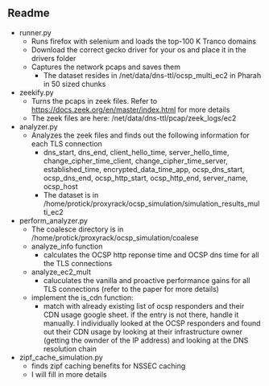 ## Readme

* runner.py
  * Runs firefox with selenium and loads the top-100 K Tranco domains
  * Download the correct gecko driver for your os and place it in the drivers folder
  * Captures the network pcaps and saves them
    * The dataset resides in /net/data/dns-ttl/ocsp_multi_ec2 in Pharah in 50 sized chunks
* zeekify.py
  * Turns the pcaps in zeek files. Refer to https://docs.zeek.org/en/master/index.html for more details
  * The zeek files are here: /net/data/dns-ttl/pcap/zeek_logs/ec2
* analyzer.py
  * Analyzes the zeek files and finds out the following information for each TLS connection
    * dns_start, dns_end, client_hello_time, server_hello_time, change_cipher_time_client, change_cipher_time_server, established_time, encrypted_data_time_app, ocsp_dns_start, ocsp_dns_end, ocsp_http_start, ocsp_http_end, server_name, ocsp_host 
    * The dataset is in /home/protick/proxyrack/ocsp_simulation/simulation_results_multi_ec2
* perform_analyzer.py
  * The coalesce directory is in /home/protick/proxyrack/ocsp_simulation/coalese
  * analyze_info function
    * calculates the OCSP http reponse time and OCSP dns time for all the TLS connections 
  * analyze_ec2_mult
    * caluculates the vanilla and proactive performance gains for all TLS connections (refer to the paper for more details)
  * implement the is_cdn function:
    * match with already existing list of ocsp responders and their CDN usage google sheet. if the entry is not there, handle it manually. I individually looked at the OCSP responders and found out their CDN usage by looking at their infrastructure owner (getting the ownder of the IP address) and looking at the DNS resolution chain
* zipf_cache_simulation.py
  * finds zipf caching benefits for NSSEC caching
  * I will fill in more details

